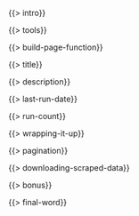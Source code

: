 {{> intro}}

{{> tools}}

{{> build-page-function}}

{{> title}}

{{> description}}

{{> last-run-date}}

{{> run-count}}

{{> wrapping-it-up}}

{{> pagination}}

{{> downloading-scraped-data}}

{{> bonus}}

{{> final-word}}
